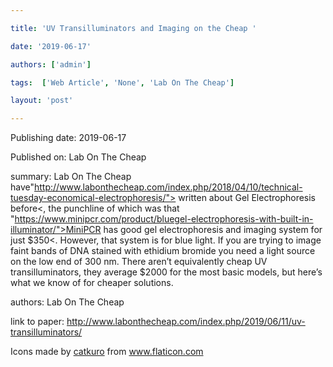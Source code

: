 ---
title: 'UV Transilluminators and Imaging on the Cheap '
date: '2019-06-17'
authors: ['admin']
tags:  ['Web Article', 'None', 'Lab On The Cheap']
layout: 'post'
---
Publishing date: 2019-06-17

Published on: Lab On The Cheap

summary: Lab On The Cheap have"http://www.labonthecheap.com/index.php/2018/04/10/technical-tuesday-economical-electrophoresis/"> written about Gel Electrophoresis before<, the punchline of which was that 
"https://www.minipcr.com/product/bluegel-electrophoresis-with-built-in-illuminator/">MiniPCR has good gel electrophoresis and imaging system for just $350<. However, that system is for blue light. If you are trying to image faint bands of DNA stained with ethidium bromide you need a light source on the low end of 300 nm. There aren’t equivalently cheap UV transilluminators, they average $2000 for the most basic models, but here’s what we know of for cheaper solutions.

authors: Lab On The Cheap

link to paper: http://www.labonthecheap.com/index.php/2019/06/11/uv-transilluminators/

Icons made by <a href="https://www.flaticon.com/free-icon/bookshelves_3576884" title="catkuro">catkuro</a> from <a href="https://www.flaticon.com/" title="Flaticon"> www.flaticon.com</a>